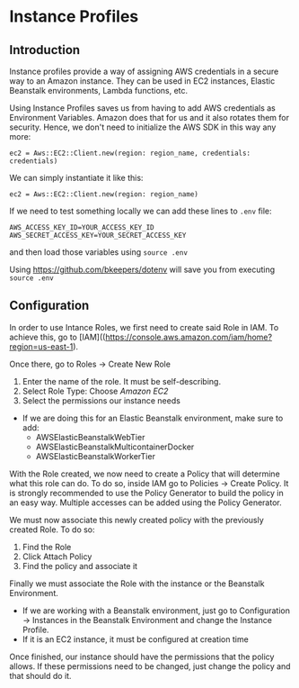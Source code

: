# Instance Profiles

## Introduction

Instance profiles provide a way of assigning AWS credentials in a secure way to an Amazon instance. They can be used in EC2 instances, Elastic Beanstalk environments, Lambda functions, etc.

Using Instance Profiles saves us from having to add AWS credentials as Environment Variables. Amazon does that for us and it also rotates them for security. Hence, we don't need to initialize the AWS SDK in this way any more:

`ec2 = Aws::EC2::Client.new(region: region_name, credentials: credentials)`

We can simply instantiate it like this:

`ec2 = Aws::EC2::Client.new(region: region_name)`

If we need to test something locally we can add these lines to `.env` file:
```
AWS_ACCESS_KEY_ID=YOUR_ACCESS_KEY_ID
AWS_SECRET_ACCESS_KEY=YOUR_SECRET_ACCESS_KEY
```

and then load those variables using `source .env`

Using https://github.com/bkeepers/dotenv will save you from executing `source .env`

## Configuration

In order to use Intance Roles, we first need to create said Role in IAM. To achieve this, go to [IAM]((https://console.aws.amazon.com/iam/home?region=us-east-1).

Once there, go to Roles -> Create New Role

1. Enter the name of the role. It must be self-describing.
2. Select Role Type: Choose *Amazon EC2*
3. Select the permissions our instance needs
  * If we are doing this for an Elastic Beanstalk environment, make sure to add:
    * AWSElasticBeanstalkWebTier
    * AWSElasticBeanstalkMulticontainerDocker
    * AWSElasticBeanstalkWorkerTier
    
With the Role created, we now need to create a Policy that will determine what this role can do. To do so, inside IAM go to 
 Policies -> Create Policy. It is strongly recommended to use the Policy Generator to build the policy in an easy way.
Multiple accesses can be added using the Policy Generator.

We must now associate this newly created policy with the previously created Role. To do so:
1. Find the Role
2. Click Attach Policy
3. Find the policy and associate it

Finally we must associate the Role with the instance or the Beanstalk Environment.

* If we are working with a Beanstalk environment, just go to Configuration -> Instances in the Beanstalk Environment and change the Instance Profile.
* If it is an EC2 instance, it must be configured at creation time

Once finished, our instance should have the permissions that the policy allows. If these permissions need to be changed, just change the policy and that should do it.
